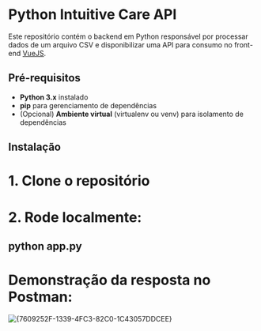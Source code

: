 # Python Intuitive Care API

Este repositório contém o backend em Python responsável por processar dados de um arquivo CSV e disponibilizar uma API para consumo no front-end [VueJS](https://github.com/IkaroChagas/vue-intuitive-care-front).

## Pré-requisitos

- **Python 3.x** instalado
- **pip** para gerenciamento de dependências
- (Opcional) **Ambiente virtual** (virtualenv ou venv) para isolamento de dependências

## Instalação

# 1. Clone o repositório

# 2. Rode localmente:
   ## python app.py

# Demonstração da resposta no Postman:

![{7609252F-1339-4FC3-82C0-1C43057DDCEE}](https://github.com/user-attachments/assets/458a7176-d8f4-4f24-87d7-4ca0f4ec39c5)

